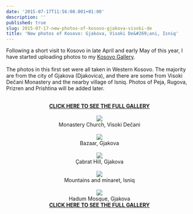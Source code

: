 ```yaml
---
date: '2015-07-17T11:56:00.001+01:00'
description: ''
published: true
slug: 2015-07-17-new-photos-of-kosovo-gjakova-visoki-de
title: 'New photos of Kosovo: Gjakova, Visoki De&#269;ani, Isniq'
---
```


Following a short visit to Kosovo in late April and early May of this year, I have started uploading photos to my <a href="http://www.pbase.com/alangrant/kosovo">Kosovo Gallery</a>.<br />
<br />
The photos in this first set were all taken in Western Kosovo. The majority are from the city of Gjakova (Djakovica), and there are some from Visoki Dečani Monastery and the nearby village of Isniq. Photos of Peja, Rugova, Prizren and Prishtina will be added later.<br />
<br />
<div class="separator" style="clear: both; text-align: center;"><a href="http://www.pbase.com/alangrant/kosovo2"><b>CLICK HERE TO SEE THE FULL GALLERY</b></a><br />
<br />
<a href="http://www.pbase.com/alangrant/image/160761069" style="margin-left: 1em; margin-right: 1em;" title="Monastery Church, Visoki Dečani"><img border="0" src="http://www.pbase.com/alangrant/image/160761069/medium.jpg" /></a><br />
Monastery Church, Visoki Dečani<br />
<br />
<a href="http://www.pbase.com/alangrant/image/160761029" style="margin-left: 1em; margin-right: 1em;" title="Old Bazaar, Gjakova"><img border="0" src="http://www.pbase.com/alangrant/image/160761029/medium.jpg" /></a><br />
Bazaar, Gjakova<br />
<br />
<a href="http://www.pbase.com/alangrant/image/160761058" style="margin-left: 1em; margin-right: 1em;" title="Cabrat Hill, Gjakova"><img border="0" src="http://www.pbase.com/alangrant/image/160761058/medium.jpg" /></a><br />
Çabrat Hill, Gjakova<br />
<br />
<a href="http://www.pbase.com/alangrant/image/160761064" style="margin-left: 1em; margin-right: 1em;" title="Mountains and minaret, Isniq"><img border="0" src="http://www.pbase.com/alangrant/image/160761064/medium.jpg" /></a><br />
Mountains and minaret, Isniq<br />
<br />
<a href="http://www.pbase.com/alangrant/image/160761043" style="margin-left: 1em; margin-right: 1em;" title="Hadum Mosque, Gjakova"><img border="0" src="http://www.pbase.com/alangrant/image/160761043/medium.jpg" /></a><br />
Hadum Mosque, Gjakova<br />
<a href="http://www.pbase.com/alangrant/kosovo2"><b>CLICK HERE TO SEE THE FULL GALLERY</b></a><br />
</div>